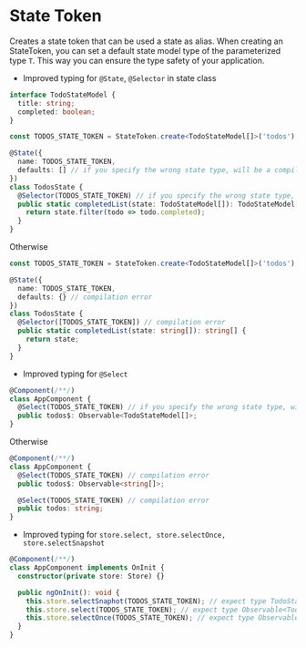 # State Token

Creates a state token that can be used a state as alias. When creating an StateToken, you can set a default state model type of the parameterized type `T`. This way you can ensure the type safety of your application.

- Improved typing for `@State`, `@Selector` in state class

```ts
interface TodoStateModel {
  title: string;
  completed: boolean;
}

const TODOS_STATE_TOKEN = StateToken.create<TodoStateModel[]>('todos');

@State({
  name: TODOS_STATE_TOKEN,
  defaults: [] // if you specify the wrong state type, will be a compilation error
})
class TodosState {
  @Selector(TODOS_STATE_TOKEN) // if you specify the wrong state type, will be a compilation error
  public static completedList(state: TodoStateModel[]): TodoStateModel[] {
    return state.filter(todo => todo.completed);
  }
}
```

Otherwise

```ts
const TODOS_STATE_TOKEN = StateToken.create<TodoStateModel[]>('todos');

@State({
  name: TODOS_STATE_TOKEN,
  defaults: {} // compilation error
})
class TodosState {
  @Selector([TODOS_STATE_TOKEN]) // compilation error
  public static completedList(state: string[]): string[] {
    return state;
  }
}
```

- Improved typing for `@Select`

```ts
@Component(/**/)
class AppComponent {
  @Select(TODOS_STATE_TOKEN) // if you specify the wrong state type, will be a compilation error
  public todos$: Observable<TodoStateModel[]>;
}
```

Otherwise

```ts
@Component(/**/)
class AppComponent {
  @Select(TODOS_STATE_TOKEN) // compilation error
  public todos$: Observable<string[]>;

  @Select(TODOS_STATE_TOKEN) // compilation error
  public todos: string;
}
```

- Improved typing for `store.select, store.selectOnce, store.selectSnapshot`

```ts
@Component(/**/)
class AppComponent implements OnInit {
  constructor(private store: Store) {}

  public ngOnInit(): void {
    this.store.selectSnaphot(TODOS_STATE_TOKEN); // expect type TodoStateModel[]
    this.store.select(TODOS_STATE_TOKEN); // expect type Observable<TodoStateModel[]>
    this.store.selectOnce(TODOS_STATE_TOKEN); // expect type Observable<TodoStateModel[]>
  }
}
```

